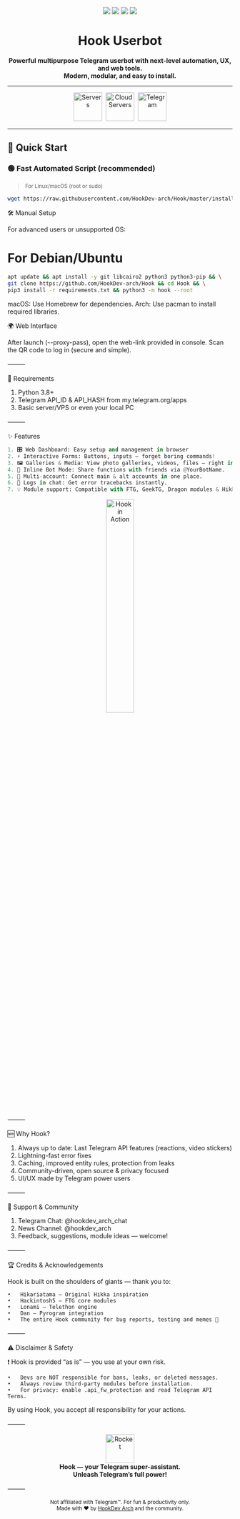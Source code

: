 <p align="center">
  <img src="https://img.shields.io/github/stars/HookDev-arch/Hook?color=fe53bb&logo=github&logoColor=white&style=for-the-badge">
  <img src="https://img.shields.io/github/last-commit/HookDev-arch/Hook?color=09f&logo=github&logoColor=white&style=for-the-badge">
  <img src="https://img.shields.io/badge/Python-3.8+-3776AB?style=for-the-badge&logo=python&logoColor=white">
  <a href="https://t.me/wiley_station" target="_blank">
  <img src="https://img.shields.io/badge/Telegram-Contact-blue?style=for-the-badge&logo=telegram">
</a></p>

<h1 align="center">Hook Userbot</h1>

<p align="center"><b>Powerful multipurpose Telegram userbot with next-level automation, UX, and web tools.<br>
Modern, modular, and easy to install.</b></p>

---

<p align="center">
  <img src="https://img.icons8.com/dusk/64/server.png" width="64" title="Servers">&nbsp;
  <img src="https://external-content.duckduckgo.com/iu/?u=https%3A%2F%2Fcdn-icons-png.flaticon.com%2F512%2F9857%2F9857919.png" width="64" title="Cloud Servers">&nbsp;
  <img src="https://cdn.pixabay.com/photo/2020/11/24/10/03/telegram-5772057_1280.png" width="64" title="Telegram">
</p>

---

## 🚀 Quick Start

### 🟢 **Fast Automated Script (recommended)**
> <sup>For Linux/macOS (root or sudo)</sup>

```bash
wget https://raw.githubusercontent.com/HookDev-arch/Hook/master/install.sh && chmod +x install.sh && ./install.sh
```

🛠️ Manual Setup

For advanced users or unsupported OS:

# For Debian/Ubuntu
```bash
apt update && apt install -y git libcairo2 python3 python3-pip && \
git clone https://github.com/HookDev-arch/Hook && cd Hook && \
pip3 install -r requirements.txt && python3 -m hook --root
```

macOS: Use Homebrew for dependencies.
Arch: Use pacman to install required libraries.

🌍 Web Interface

After launch (--proxy-pass), open the web-link provided in console.
Scan the QR code to log in (secure and simple).

⸻

💾 Requirements
1. Python 3.8+
2. Telegram API_ID & API_HASH from my.telegram.org/apps
3. Basic server/VPS or even your local PC

⸻

✨ Features
```python
1. 🎛️ Web Dashboard: Easy setup and management in browser
2. ⚡ Interactive Forms: Buttons, inputs — forget boring commands!
3. 🖼️ Galleries & Media: View photo galleries, videos, files — right in Telegram.
4. 🤖 Inline Bot Mode: Share functions with friends via @YourBotName.
5. 📝 Multi-account: Connect main & alt accounts in one place.
6. 🚨 Logs in chat: Get error tracebacks instantly.
7. 💡 Module support: Compatible with FTG, GeekTG, Dragon modules & Hikka.
 ```

<p align="center">
  <img src="https://static.vecteezy.com/system/resources/previews/022/418/264/original/3d-isometric-web-hosting-server-transparent-background-free-png.png" width="35%" alt="Hook in Action">
</p>



⸻

🆕 Why Hook?
1. Always up to date: Last Telegram API features (reactions, video stickers)
2. Lightning-fast error fixes
3. Caching, improved entity rules, protection from leaks
4. Community-driven, open source & privacy focused
5. UI/UX made by Telegram power users

⸻

👥 Support & Community
1. Telegram Chat: @hookdev_arch_chat
2. News Channel: @hookdev_arch
3. Feedback, suggestions, module ideas — welcome!

⸻

🏆 Credits & Acknowledgements

Hook is built on the shoulders of giants — thank you to:

	•	Hikariatama — Original Hikka inspiration
	•	Hackintosh5 — FTG core modules
	•	Lonami — Telethon engine
	•	Dan — Pyrogram integration
	•	The entire Hook community for bug reports, testing and memes 🎉

⸻

⚠️ Disclaimer & Safety

❗ Hook is provided “as is” — you use at your own risk.

	•	Devs are NOT responsible for bans, leaks, or deleted messages.
	•	Always review third-party modules before installation.
	•	For privacy: enable .api_fw_protection and read Telegram API Terms.

By using Hook, you accept all responsibility for your actions.

⸻


<p align="center">
  <img src="https://img.icons8.com/color/96/rocket--v1.png" width="64" title="Rocket"><br>
  <b>Hook — your Telegram super-assistant. <br> Unleash Telegram’s full power!</b>
</p>



⸻


<p align="center"><sub>
Not affiliated with Telegram™. For fun & productivity only.<br>
Made with ❤️ by <a href="https://t.me/hookdev_arch">HookDev Arch</a> and the community.
</sub></p>

